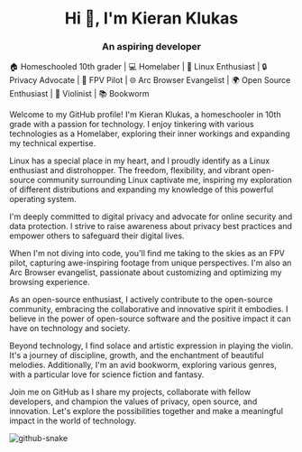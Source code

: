 <h1 align="center">Hi 👋, I'm Kieran Klukas</h1>
<h3 align="center">An aspiring developer</h3>

🏠 Homeschooled 10th grader | 💻 Homelaber | 🐧 Linux Enthusiast | 🔒 Privacy Advocate | 🚁 FPV Pilot | 🌐 Arc Browser Evangelist | 🌍 Open Source Enthusiast | 🎻 Violinist | 📚 Bookworm

Welcome to my GitHub profile! I'm Kieran Klukas, a homeschooler in 10th grade with a passion for technology. I enjoy tinkering with various technologies as a Homelaber, exploring their inner workings and expanding my technical expertise.

Linux has a special place in my heart, and I proudly identify as a Linux enthusiast and distrohopper. The freedom, flexibility, and vibrant open-source community surrounding Linux captivate me, inspiring my exploration of different distributions and expanding my knowledge of this powerful operating system.

I'm deeply committed to digital privacy and advocate for online security and data protection. I strive to raise awareness about privacy best practices and empower others to safeguard their digital lives.

When I'm not diving into code, you'll find me taking to the skies as an FPV pilot, capturing awe-inspiring footage from unique perspectives. I'm also an Arc Browser evangelist, passionate about customizing and optimizing my browsing experience.

As an open-source enthusiast, I actively contribute to the open-source community, embracing the collaborative and innovative spirit it embodies. I believe in the power of open-source software and the positive impact it can have on technology and society.

Beyond technology, I find solace and artistic expression in playing the violin. It's a journey of discipline, growth, and the enchantment of beautiful melodies. Additionally, I'm an avid bookworm, exploring various genres, with a particular love for science fiction and fantasy.

Join me on GitHub as I share my projects, collaborate with fellow developers, and champion the values of privacy, open source, and innovation. Let's explore the possibilities together and make a meaningful impact in the world of technology.

<picture>
  <source media="(prefers-color-scheme: dark)" srcset="https://raw.githubusercontent.com/kcoderhtml/kcoderhtml/output/github-snake-dark.svg" />
  <source media="(prefers-color-scheme: light)" srcset="https://raw.githubusercontent.com/kcoderhtml/kcoderhtml/output/github-snake.svg" />
  <img alt="github-snake" src="https://raw.githubusercontent.com/kcoderhtml/kcoderhtml/output/github-snake.svg" />
</picture>
